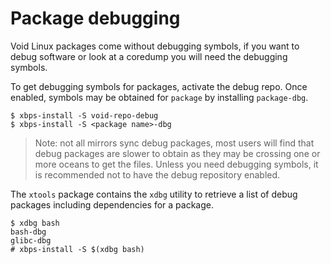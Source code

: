# Package debugging

Void Linux packages come without debugging symbols, if you want to debug
software or look at a coredump you will need the debugging symbols.

To get debugging symbols for packages, activate the debug repo. Once enabled,
symbols may be obtained for `package` by installing `package-dbg`.

```
$ xbps-install -S void-repo-debug
$ xbps-install -S <package name>-dbg
```

> Note: not all mirrors sync debug packages, most users will find that debug
> packages are slower to obtain as they may be crossing one or more oceans to
> get the files. Unless you need debugging symbols, it is recommended not to
> have the debug repository enabled.

The `xtools` package contains the `xdbg` utility to retrieve a list of debug
packages including dependencies for a package.

```
$ xdbg bash
bash-dbg
glibc-dbg
# xbps-install -S $(xdbg bash)
```

